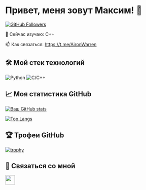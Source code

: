 # Привет, меня зовут Максим! 👋

[![GitHub Followers](https://img.shields.io/github/followers/ВАШ_НИК?label=Follow%20me&style=social)](https://github.com/AironWarren)

🌱 Сейчас изучаю: С++

📫 Как связаться: https://t.me/AironWarren

## 🛠 Мой стек технологий

![Python](https://img.shields.io/badge/Python-3776AB?style=for-the-badge&logo=python&logoColor=white)
![C/C++](https://img.shields.io/badge/C/C++-00599C?style=for-the-badge&logo=c%2B%2B&logoColor=white)

## 📈 Моя статистика GitHub

[![Ваш GitHub stats](https://github-readme-stats.vercel.app/api?username=AironWarren&show_icons=true&theme=radical)](https://github.com/AironWarren)

[![Top Langs](https://github-readme-stats.vercel.app/api/top-langs/?username=AironWarren&layout=compact&theme=radical)](https://github.com/AironWarren)

## 🏆 Трофеи GitHub

[![trophy](https://github-profile-trophy.vercel.app/?username=AironWarren&theme=onedark)](https://github.com/ryo-ma/github-profile-trophy)


## 🤝 Связаться со мной

[<img src="https://img.icons8.com/color/48/000000/telegram-app--v1.png" width="30">](https://t.me/AironWarren)
